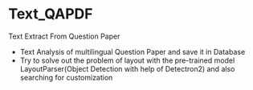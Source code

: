 # Text_QAPDF
Text Extract From Question Paper 
* Text Analysis of multilingual Question Paper and save it in Database
* Try to solve out the problem of layout with the pre-trained model LayoutParser(Object Detection with help of Detectron2) and also searching for customization 
